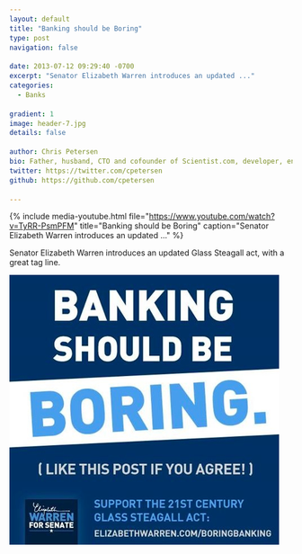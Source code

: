 ```yaml
---
layout: default
title: "Banking should be Boring"
type: post
navigation: false

date: 2013-07-12 09:29:40 -0700
excerpt: "Senator Elizabeth Warren introduces an updated ..."
categories:
  - Banks

gradient: 1
image: header-7.jpg
details: false

author: Chris Petersen
bio: Father, husband, CTO and cofounder of Scientist.com, developer, entrepreneur and technologist.
twitter: https://twitter.com/cpetersen
github: https://github.com/cpetersen

---
```


{% include media-youtube.html file="https://www.youtube.com/watch?v=TyRR-PsmPFM" title="Banking should be Boring" caption="Senator Elizabeth Warren introduces an updated ..." %}

Senator Elizabeth Warren introduces an updated Glass Steagall act, with a great tag line.

  ![](/assets/import/97259bff719fbabbd3462372e7c0acc4.jpg)  
